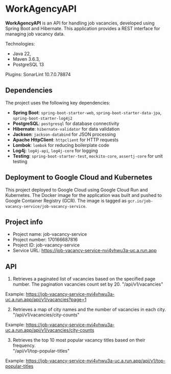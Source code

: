 # WorkAgencyAPI
**WorkAgencyAPI** is an API for handling job vacancies, developed using Spring Boot and Hibernate. This application provides a REST interface for managing job vacancy data.

Technologies:
- Java 22,
- Maven 3.6.3,
- PostgreSQL 13

Plugins:
SonarLint 10.7.0.78874

## Dependencies
The project uses the following key dependencies:
- **Spring Boot**: `spring-boot-starter-web`, `spring-boot-starter-data-jpa`, `spring-boot-starter-log4j2`
- **PostgreSQL**: `postgresql` for database connectivity
- **Hibernate**: `hibernate-validator` for data validation
- **Jackson**: `jackson-databind` for JSON processing
- **Apache HttpClient**: `httpclient` for HTTP requests
- **Lombok**: `lombok` for reducing boilerplate code
- **Log4j**: `log4j-api`, `log4j-core` for logging
- **Testing**: `spring-boot-starter-test`, `mockito-core`, `assertj-core` for unit testing

## Deployment to Google Cloud and Kubernetes
This project deployed to Google Cloud using Google Cloud Run and Kubernetes. 
The Docker image for the application was built and pushed to Google Container Registry (GCR). The image is tagged as `gcr.io/job-vacancy-service/job-vacancy-service`.

## Project info
- Project name:
  job-vacancy-service
- Project number:
  170166687816
- Project ID:
  job-vacancy-service
- Service URL: https://job-vacancy-service-nvi4vhwu3a-uc.a.run.app

## API 
1. Retrieves a paginated list of vacancies based on the specified page number.
   The pagination vacancies count set by 20.
  "/api/v1/vacancies"

Example: https://job-vacancy-service-nvi4vhwu3a-uc.a.run.app/api/v1/vacancies?page=1

2. Retrieves a map of city names and the number of vacancies in each city.
"/api/v1/vacancies/city-counts"

Example: https://job-vacancy-service-nvi4vhwu3a-uc.a.run.app/api/v1/vacancies/city-counts

3. Retrieves the top 10 most popular vacancy titles based on their frequency.   
 "/api/v1/top-popular-titles"

Example: https://job-vacancy-service-nvi4vhwu3a-uc.a.run.app/api/v1/top-popular-titles
